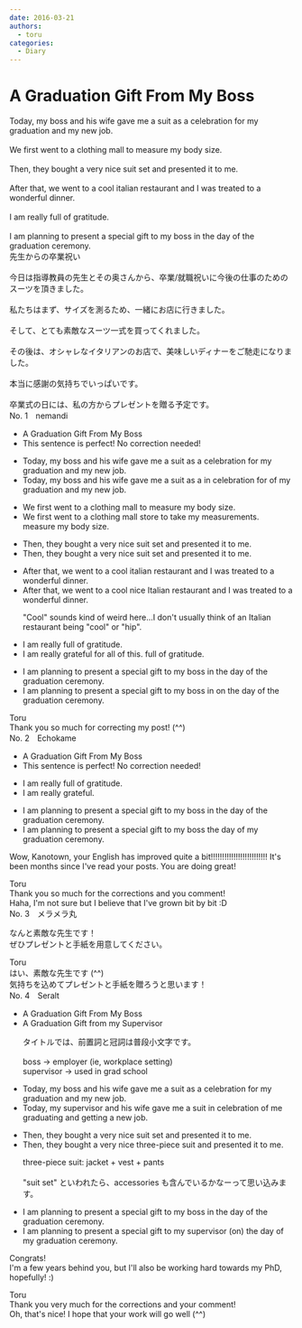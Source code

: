 ```yaml
---
date: 2016-03-21
authors:
  - toru
categories:
  - Diary
---
```


<h1 id="subject_show">A Graduation Gift From My Boss</h1>
<div class="date" hidden>Mar 21, 2016 23:02</div>
<div id="post"><div id="body_show_ori">
Today, my boss and his wife gave me a suit as a celebration for my graduation and my new job.<br/><br/>We first went to a clothing mall to measure my body size.<br/><br/>Then, they bought a very nice suit set and presented it to me.<br/><br/>After that, we went to a cool italian restaurant and I was treated to a wonderful dinner.<br/><br/>I am really full of gratitude.<br/><br/>I am planning to present a special gift to my boss in the day of the graduation ceremony.
</div></div>

<!-- more -->

<div id="post_ja"><div id="body_show_mo">
先生からの卒業祝い<br/><br/>今日は指導教員の先生とその奥さんから、卒業/就職祝いに今後の仕事のためのスーツを頂きました。<br/><br/>私たちはまず、サイズを測るため、一緒にお店に行きました。<br/><br/>そして、とても素敵なスーツ一式を買ってくれました。<br/><br/>その後は、オシャレなイタリアンのお店で、美味しいディナーをご馳走になりました。<br/><br/>本当に感謝の気持ちでいっぱいです。<br/><br/>卒業式の日には、私の方からプレゼントを贈る予定です。
</div></div>
<div id="block"><div class="first_name"> No. 1　<span class="just_name">nemandi</span></div><div id="block2">
<ul class="correction_field">
<li class="incorrect">A Graduation Gift From My Boss</li>
<li class="corrected perfect">This sentence is perfect! No correction needed!</li>
</ul>
<ul class="correction_field">
<li class="incorrect">Today, my boss and his wife gave me a suit as a celebration for my graduation and my new job.</li>
<li class="corrected correct">
Today, my boss and his wife gave me a suit <span class="sline">as a</span> <span class="f_red">in </span>celebration <span class="sline">for</span> <span class="f_red">of </span>my graduation and my new job.
</li>
</ul>
<ul class="correction_field">
<li class="incorrect">We first went to a clothing mall to measure my body size.</li>
<li class="corrected correct">
We first went to a clothing <span class="sline">mall</span> <span class="f_red">store </span>to <span class="f_red">take my measurements.</span> <span class="sline">measure my body size.</span>
</li>
</ul>
<ul class="correction_field">
<li class="incorrect">Then, they bought a very nice suit set and presented it to me.</li>
<li class="corrected correct">
Then<span class="sline">,</span> they bought a very nice suit set and presented it to me.
</li>
</ul>
<ul class="correction_field">
<li class="incorrect">After that, we went to a cool italian restaurant and I was treated to a wonderful dinner.</li>
<li class="corrected correct">
After that, we went to a <span class="sline">cool</span> <span class="f_red">nice I</span>talian restaurant and I was treated to a wonderful dinner.
<p class="correction_comment">"Cool" sounds kind of weird here...I don't usually think of an Italian restaurant being "cool" or "hip".</p>
</li>
</ul>
<ul class="correction_field">
<li class="incorrect">I am really full of gratitude.</li>
<li class="corrected correct">
I am really <span class="f_red">grateful for all of this.</span> <span class="sline">full of gratitude.</span>
</li>
</ul>
<ul class="correction_field">
<li class="incorrect">I am planning to present a special gift to my boss in the day of the graduation ceremony.</li>
<li class="corrected correct">
I am planning to present a special gift to my boss <span class="sline">in</span> <span class="f_red">on</span> the day of the graduation ceremony.
</li>
</ul>
</div><div class="name"><span class="just_name">Toru</span><br>
Thank you so much for correcting my post! (^^)
</div>
</div>
<div id="block"><div class="first_name"> No. 2　<span class="just_name">Echokame</span></div><div id="block2">
<ul class="correction_field">
<li class="incorrect">A Graduation Gift From My Boss</li>
<li class="corrected perfect">This sentence is perfect! No correction needed!</li>
</ul>
<ul class="correction_field">
<li class="incorrect">I am really full of gratitude.</li>
<li class="corrected correct">
I am really grateful.
</li>
</ul>
<ul class="correction_field">
<li class="incorrect">I am planning to present a special gift to my boss in the day of the graduation ceremony.</li>
<li class="corrected correct">
I am planning to present a special gift to my boss the day of <span class="f_red">my</span> graduation ceremony.
</li>
</ul>
<p class="comment_small">
 Wow, Kanotown, your English has improved quite a bit!!!!!!!!!!!!!!!!!!!!!!!!! It's been months since I've read your posts. You are doing great!
</p>

</div><div class="name"><span class="just_name">Toru</span><br>
Thank you so much for the corrections and you comment!<br/>Haha, I'm not sure but I believe that I've grown bit by bit :D
</div>
</div>
<div id="block"><div class="first_name"> No. 3　<span class="just_name">メラメラ丸</span></div><div id="block2">
<p class="comment_small">
 なんと素敵な先生です！
 <br/>
 ぜひプレゼントと手紙を用意してください。
</p>

</div><div class="name"><span class="just_name">Toru</span><br>
はい、素敵な先生です (^^)<br/>気持ちを込めてプレゼントと手紙を贈ろうと思います！
</div>
</div>
<div id="block"><div class="first_name"> No. 4　<span class="just_name">Seralt</span></div><div id="block2">
<ul class="correction_field">
<li class="incorrect">A Graduation Gift From My Boss</li>
<li class="corrected correct">
A Graduation Gift <span class="f_red">f</span>rom <span class="f_red">m</span>y <span class="f_red">Supervisor</span>
<p class="correction_comment">タイトルでは、前置詞と冠詞は普段小文字です。<br/><br/>boss -&gt; employer (ie, workplace setting)<br/>supervisor -&gt; used in grad school</p>
</li>
</ul>
<ul class="correction_field">
<li class="incorrect">Today, my boss and his wife gave me a suit as a celebration for my graduation and my new job.</li>
<li class="corrected correct">
Today, my <span class="f_red">supervisor</span> and his wife gave me a suit <span class="f_red">in </span>celebration <span class="f_red">of </span><span class="f_blue">me graduating and getting a new job.</span>
</li>
</ul>
<ul class="correction_field">
<li class="incorrect">Then, they bought a very nice suit set and presented it to me.</li>
<li class="corrected correct">
Then, they bought a very nice <span class="f_blue">three-piece suit</span> and presented it to me.
<p class="correction_comment">three-piece suit: jacket + vest + pants<br/><br/>"suit set" といわれたら、accessories も含んでいるかなーって思い込みます。</p>
</li>
</ul>
<ul class="correction_field">
<li class="incorrect">I am planning to present a special gift to my boss in the day of the graduation ceremony.</li>
<li class="corrected correct">
I am planning to present a special gift to my <span class="f_red">supervisor</span> <span class="f_blue">(</span><span class="f_red">on)</span> the day of <span class="f_red">my </span>graduation ceremony.
</li>
</ul>
<p class="comment_small">
 Congrats!
 <br/>
 I'm a few years behind you, but I'll also be working hard towards my PhD, hopefully! :)
</p>

</div><div class="name"><span class="just_name">Toru</span><br>
Thank you very much for the corrections and your comment!<br/>Oh, that's nice! I hope that your work will go well (^^)
</div>
</div>
